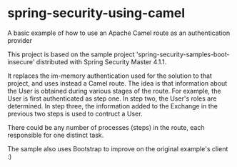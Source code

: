 # spring-security-using-camel
A basic example of how to use an Apache Camel route as an authentication provider

This project is based on the sample project 'spring-security-samples-boot-insecure' distributed with Spring Security Master 4.1.1.

It replaces the im-memory authentication used for the solution to that project, and uses instead a Camel route. 
The idea is that information about the User is obtained during various stages of the route. For example, the User is
first authenticated as step one. In step two, the User's roles are determined. In step three, the information added to the
Exchange in the previous two steps is used to contruct a User.

There could be any number of processes (steps) in the route, each responsible for one distinct task. 

The sample also uses Bootstrap to improve on the original example's client :)

